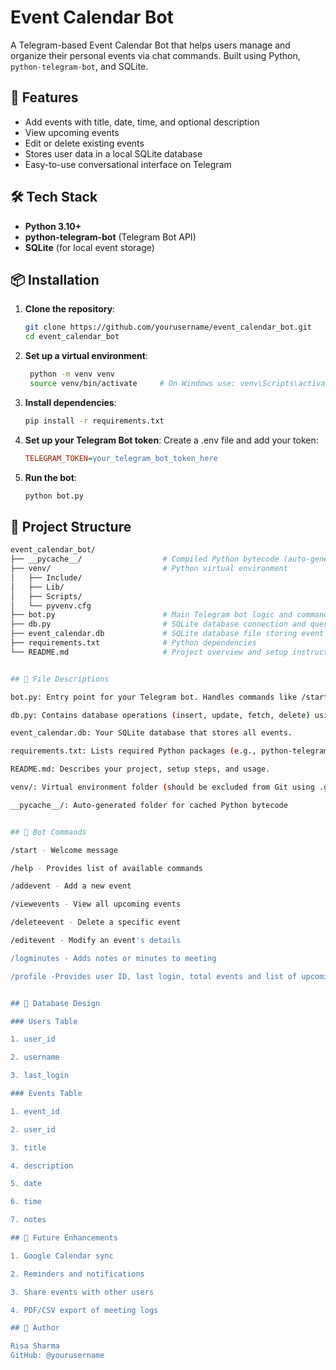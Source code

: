 # Event Calendar Bot

A Telegram-based Event Calendar Bot that helps users manage and organize their personal events via chat commands. Built using Python, `python-telegram-bot`, and SQLite.

## 🚀 Features

- Add events with title, date, time, and optional description
- View upcoming events
- Edit or delete existing events
- Stores user data in a local SQLite database
- Easy-to-use conversational interface on Telegram

## 🛠️ Tech Stack

- **Python 3.10+**
- **python-telegram-bot** (Telegram Bot API)
- **SQLite** (for local event storage)

## 📦 Installation

1. **Clone the repository**:
   ```bash
   git clone https://github.com/yourusername/event_calendar_bot.git
   cd event_calendar_bot

2. **Set up a virtual environment**:
   ```bash
    python -m venv venv
    source venv/bin/activate     # On Windows use: venv\Scripts\activate
3. **Install dependencies**:
     ```bash
     pip install -r requirements.txt
4. **Set up your Telegram Bot token**:
     Create a .env file and add your token:
     ```ini
     TELEGRAM_TOKEN=your_telegram_bot_token_here
5. **Run the bot**:
     ```bash
     python bot.py

## 📁 Project Structure

   ```bash
   event_calendar_bot/
├── __pycache__/                  # Compiled Python bytecode (auto-generated)
├── venv/                         # Python virtual environment
│   ├── Include/
│   ├── Lib/
│   ├── Scripts/
│   └── pyvenv.cfg
├── bot.py                        # Main Telegram bot logic and command handling
├── db.py                         # SQLite database connection and queries
├── event_calendar.db             # SQLite database file storing event data
├── requirements.txt              # Python dependencies
└── README.md                     # Project overview and setup instructions


## 📝 File Descriptions

bot.py: Entry point for your Telegram bot. Handles commands like /start, /addevent, etc.

db.py: Contains database operations (insert, update, fetch, delete) using SQLite.

event_calendar.db: Your SQLite database that stores all events.

requirements.txt: Lists required Python packages (e.g., python-telegram-bot).

README.md: Describes your project, setup steps, and usage.

venv/: Virtual environment folder (should be excluded from Git using .gitignore).

__pycache__/: Auto-generated folder for cached Python bytecode


## 🚪 Bot Commands

/start - Welcome message

/help - Provides list of available commands

/addevent - Add a new event

/viewevents - View all upcoming events

/deleteevent - Delete a specific event

/editevent - Modify an event's details

/logminutes - Adds notes or minutes to meeting

/profile -Provides user ID, last login, total events and list of upcoming events


## 📆 Database Design

### Users Table

1. user_id

2. username

3. last_login

### Events Table

1. event_id

2. user_id

3. title

4. description

5. date

6. time

7. notes

## 🚀 Future Enhancements

1. Google Calendar sync 

2. Reminders and notifications

3. Share events with other users

4. PDF/CSV export of meeting logs

## 👤 Author

Risa Sharma
GitHub: @yourusername
